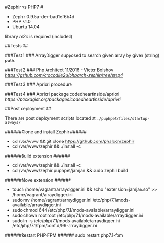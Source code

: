 #Zephir vs PHP7 #

* Zephir 0.9.5a-dev-bad1ef6b4d
* PHP 7.1.0
* Ubuntu 14.04

library *re2c* is required (included)


##Tests ##

###Test 1 ###
ArrayDigger supposed to search given array by given (string) path.

###Test 2 ###
Php Architect 11/2016 - Victor Bolshov
*https://github.com/crocodile2u/phparch-zephir/tree/step4*

###Test 3 ###
Apriori procedure

###Test 4 ###
Apriori package codedheartinside/apriori
*https://packagist.org/packages/codedheartinside/apriori*




##Post deployment ##

There are post deployment scripts located at `./puphpet/files/startup-always/`

######Clone and install Zephir ######
* cd /var/www && git clone https://github.com/phalcon/zephir
* cd /var/www/zephir && ./install -c

######Build extension ######
* cd /var/www/zephir && ./install -c
* cd /var/www/zephir.puphpet/jamjan && sudo zephir build

######Move extension ######
* touch /home/vagrant/arraydigger.ini && echo "extension=jamjan.so" >> /home/vagrant/arraydigger.ini
* sudo mv /home/vagrant/arraydigger.ini /etc/php/7.1/mods-available/arraydigger.ini
* sudo chmod 644 /etc/php/7.1/mods-available/arraydigger.ini
* sudo chown root:root /etc/php/7.1/mods-available/arraydigger.ini
* sudo ln -s /etc/php/7.1/mods-available/arraydigger.ini /etc/php/7.1/fpm/conf.d/99-arraydigger.ini

######Restart PHP-FPM ######
sudo restart php7.1-fpm
